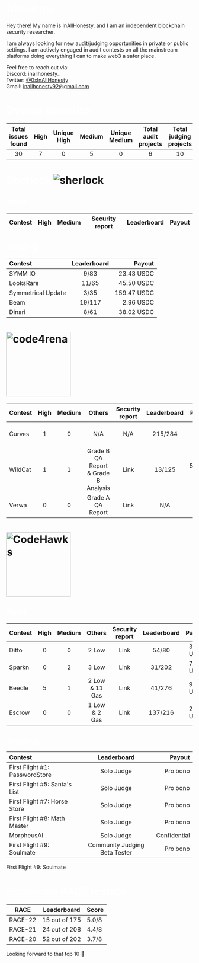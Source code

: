 # <span style="color:white">About me</span>

Hey there! My name is InAllHonesty, and I am an independent blockchain security researcher.

I am always looking for new audit/judging opportunities in private or public settings. I am actively engaged in audit contests on all the mainstream platforms doing everything I can to make web3 a safer place.

Feel free to reach out via:  
Discord: inallhonesty_  
Twitter: [@0xInAllHonesty](https://twitter.com/0xInAllHonesty)  
Gmail: [inallhonesty92@gmail.com](mailto:inallhonesty92@gmail.com)

# <span style="color:white">Overall statistics</span>

| Total issues found	| High	| Unique High	| Medium	| Unique Medium | Total audit projects | Total judging projects |
|:---:|:---:|:---:|:---:|:---:|:---:|:---:|
|30|7|0|5|0|6|10|

# <span style="color:white">Sherlock</span> ![sherlock](https://github.com/inallhonesty/inallhonesty/assets/95440897/bb1b2a76-3e45-4738-8135-6b4985b46c85)

## <span style="color:white">Audit</span>

| Contest |	High |	Medium | Security report	| Leaderboard	| Payout |
|---|---|---|---|---|---|

## <span style="color:white">Judging</span> 
| Contest	| Leaderboard	| Payout |
|:---|:---:|---:|
| SYMM IO | 9/83 | 23.43 USDC |
| LooksRare | 11/65 | 45.50 USDC |
| Symmetrical Update | 3/35 | 159.47 USDC |
| Beam | 19/117 | 2.96 USDC |
| Dinari | 8/61 | 38.02 USDC |

# <img width="174" alt="code4rena" src="https://github.com/inallhonesty/inallhonesty/assets/95440897/d90c4afc-5777-4efe-9971-035ff978c6cb">

| Contest |	High |	Medium |  Others | Security report	| Leaderboard	| Payout |
|:---|:---:|:---:|:---:|:---:|:---:|---:|
| Curves | 1 | 0 | N/A | N/A | 215/284 | 0.58 USDC :smiley: |
| WildCat | 1 | 1 | Grade B QA Report & Grade B Analysis | Link | 13/125 | 538.68 USDC |
| Verwa | 0 | 0 | Grade A QA Report | Link | N/A | 9.82 USDC |

# <img width="174" alt="CodeHawks" src="https://github.com/inallhonesty/inallhonesty/assets/95440897/b7c41029-61e7-4320-8fc7-54bb73199cf6">

## <span style="color:white">Audit</span>

| Contest |	High |	Medium | Others | Security report	| Leaderboard	| Payout |
|:---|:---:|:---:|:---:|:---:|:---:|---:|
| Ditto | 0 | 0 | 2 Low | Link | 54/80 | 39.02 USDC |
| Sparkn | 0 | 2 | 3 Low | Link | 31/202 | 76.96 USDC |
| Beedle | 5 | 1 | 2 Low & 11 Gas | Link | 41/276 | 93.38 USDC |
| Escrow | 0 | 0 | 1 Low & 2 Gas | Link | 137/216 | 23.09 USDC |

## <span style="color:white">Judging</span> 
| Contest	| Leaderboard	| Payout |
|:---|:---:|---:|
| First Flight #1: PasswordStore | Solo Judge | Pro bono |
| First Flight #5: Santa's List | Solo Judge | Pro bono |
| First Flight #7: Horse Store | Solo Judge | Pro bono |
| First Flight #8: Math Master  | Solo Judge | Pro bono |
| MorpheusAI  | Solo Judge | Confidential |
| First Flight #9: Soulmate  | Community Judging Beta Tester  | Pro bono |

First Flight #9: Soulmate
# <span style="color:white">Secureum RACE results</span>

| RACE | Leaderboard | Score |
|:---:|---|---|
| RACE-22 | 15 out of 175 | 5.0/8 |
| RACE-21 | 24 out of 208 | 4.4/8 |
| RACE-20 | 52 out of 202 | 3.7/8 |

Looking forward to that top 10 :rocket:

